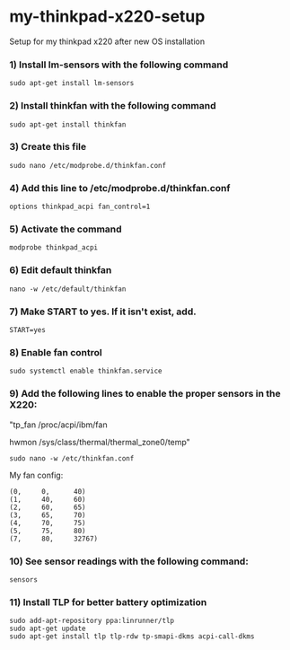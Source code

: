 # my-thinkpad-x220-setup
Setup for my thinkpad x220 after new OS installation

### 1) Install lm-sensors with the following command

```sudo apt-get install lm-sensors```

### 2) Install thinkfan with the following command

```sudo apt-get install thinkfan```

### 3) Create this file

```sudo nano /etc/modprobe.d/thinkfan.conf```

### 4) Add this line to /etc/modprobe.d/thinkfan.conf

```options thinkpad_acpi fan_control=1```

### 5) Activate the command

```modprobe thinkpad_acpi```

### 6) Edit default thinkfan

```nano -w /etc/default/thinkfan```

### 7) Make START to yes. If it isn't exist, add.

```START=yes```

### 8) Enable fan control

```sudo systemctl enable thinkfan.service```

### 9) Add the following lines to enable the proper sensors in the X220:

"tp_fan /proc/acpi/ibm/fan

hwmon /sys/class/thermal/thermal_zone0/temp"

```sudo nano -w /etc/thinkfan.conf```

My fan config: 

```
(0,     0,      40)
(1,     40,     60)
(2,     60,     65)
(3,     65,     70)
(4,     70,     75)
(5,     75,     80)
(7,     80,     32767)
```


### 10) See sensor readings with the following command:

```sensors```

### 11) Install TLP for better battery optimization

```
sudo add-apt-repository ppa:linrunner/tlp
sudo apt-get update
sudo apt-get install tlp tlp-rdw tp-smapi-dkms acpi-call-dkms 
```
